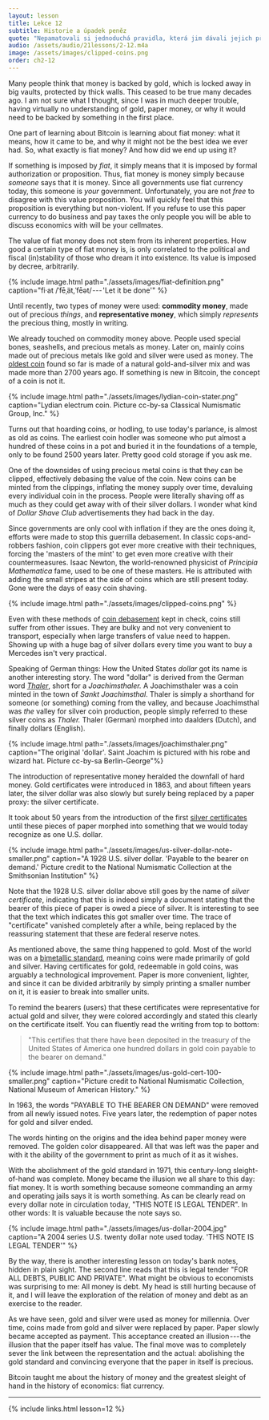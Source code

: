 ```yaml
---
layout: lesson
title: Lekce 12
subtitle: Historie a úpadek peněz
quote: "Nepamatovali si jednoduchá pravidla, která jim dávali jejich přátelé, jako například, že když vlezeš do ohně, spálí tě, a že když se nožem řízneš hodně hluboko do prstu, zpravidla to krvácí, a nikdy nezapomněla, že když vypiješ láhev s nápisem \"jed\", je téměř jisté, že se s tebou dřív nebo později nepohodne."
audio: /assets/audio/21lessons/2-12.m4a
image: /assets/images/clipped-coins.png
order: ch2-12
---
```


Many people think that money is backed by gold, which is locked away in
big vaults, protected by thick
walls. This ceased to be true many decades ago. I am not sure what I
thought, since I was in much deeper trouble, having virtually no
understanding of gold, paper money, or why it would need to be backed by
something in the first place.

One part of learning about Bitcoin is learning about fiat money: what it
means, how it came to be, and why it might not be the best idea we ever
had. So, what exactly is fiat money? And how did we end up using it?

If something is imposed by *fiat*, it simply means that it is imposed by
formal authorization or proposition. Thus, fiat money is money simply
because *someone* says that it is money. Since all governments use fiat
currency today, this someone is *your* government. Unfortunately, you
are not *free* to disagree with this value proposition. You will quickly
feel that this proposition is everything but non-violent. If you refuse
to use this paper currency to do business and pay taxes the only people
you will be able to discuss economics with will be your cellmates.

The value of fiat money does not stem from its inherent properties. How
good a certain type of fiat money is, is only correlated to the
political and fiscal (in)stability of those who dream it into existence.
Its value is imposed by decree, arbitrarily.

{% include image.html path="./assets/images/fiat-definition.png" caption="fi·at /ˈfēˌät,ˈfēət/ --- 'Let it be done'" %}

Until recently, two types of money were used: **commodity money**, made
out of precious *things*, and **representative money**, which simply
*represents* the precious thing, mostly in writing.

We already touched on commodity money above. People used special bones,
seashells, and precious metals as money. Later on, mainly coins made out
of precious metals like gold and silver were used as money. The [oldest
coin] found so far is made of a natural gold-and-silver mix and was made
more than 2700 years ago. If something is new in Bitcoin, the concept of
a coin is not it.

{% include image.html path="./assets/images/lydian-coin-stater.png" caption="Lydian electrum coin. Picture cc-by-sa Classical Numismatic Group, Inc." %}

Turns out that hoarding coins, or hodling, to use today's parlance, is
almost as old as coins. The earliest coin hodler was someone who put
almost a hundred of these coins in a pot and buried it in the
foundations of a temple, only to be found 2500 years later. Pretty good
cold storage if you ask me.

One of the downsides of using precious metal coins is that they can be
clipped, effectively debasing the value of the coin. New coins can be
minted from the clippings, inflating the money supply over time,
devaluing every individual coin in the process. People were literally
shaving off as much as they could get away with of their silver dollars.
I wonder what kind of *Dollar Shave Club* advertisements they had back
in the day.

Since governments are only cool with inflation if they are the ones
doing it, efforts were made to stop this guerrilla debasement. In
classic cops-and-robbers fashion, coin clippers got ever more creative
with their techniques, forcing the 'masters of the mint' to get even
more creative with their countermeasures. Isaac Newton, the
world-renowned physicist of *Principia Mathematica* fame, used to be one
of these masters. He is attributed with adding the small stripes at the
side of coins which are still present today. Gone were the days of easy
coin shaving.

{% include image.html path="./assets/images/clipped-coins.png" %}

Even with these methods of [coin debasement] kept in check, coins still
suffer from other issues. They are bulky and not very convenient to
transport, especially when large transfers of value need to happen.
Showing up with a huge bag of silver dollars every time you want to buy
a Mercedes isn't very practical.

Speaking of German things: How the United States *dollar* got its name
is another interesting story. The word "dollar" is derived from the
German word *[Thaler]*, short for a *Joachimsthaler.* A Joachimsthaler
was a coin minted in the town of *Sankt Joachimsthal*. Thaler is simply
a shorthand for someone (or something) coming from the valley, and
because Joachimsthal was *the* valley for silver coin production, people
simply referred to these silver coins as *Thaler.* Thaler (German)
morphed into daalders (Dutch), and finally dollars (English).

{% include image.html path="./assets/images/joachimsthaler.png" caption="The original 'dollar'. Saint Joachim is pictured with his robe and wizard hat. Picture cc-by-sa Berlin-George"%}

The introduction of representative money heralded the downfall of hard
money. Gold certificates were introduced in 1863, and about fifteen
years later, the silver dollar was also slowly but surely being replaced
by a paper proxy: the silver certificate.

It took about 50 years from the introduction of the first [silver
certificates] until these pieces of paper morphed into something that we
would today recognize as one U.S. dollar.

{% include image.html path="./assets/images/us-silver-dollar-note-smaller.png" caption="A 1928 U.S. silver dollar. 'Payable to the bearer on demand.' Picture credit to the National Numismatic Collection at the Smithsonian Institution" %}

Note that the 1928 U.S. silver dollar above still goes by the name of
*silver certificate*, indicating that this is indeed simply a document
stating that the bearer of this piece of paper is owed a piece of
silver. It is interesting to see that the text which indicates this got
smaller over time. The trace of "certificate" vanished completely after
a while, being replaced by the reassuring statement that these are
federal reserve notes.

As mentioned above, the same thing happened to gold. Most of the world
was on a [bimetallic standard], meaning coins were made primarily of
gold and silver. Having certificates for gold, redeemable in gold coins,
was arguably a technological improvement. Paper is more convenient,
lighter, and since it can be divided arbitrarily by simply printing a
smaller number on it, it is easier to break into smaller units.

To remind the bearers (users) that these certificates were
representative for actual gold and silver, they were colored accordingly
and stated this clearly on the certificate itself. You can fluently read
the writing from top to bottom:

> "This certifies that there have been deposited in the treasury of the
> United States of America one hundred dollars in gold coin payable to
> the bearer on demand."

{% include image.html path="./assets/images/us-gold-cert-100-smaller.png" caption="Picture credit to National Numismatic Collection, National Museum of American History." %}

In 1963, the words "PAYABLE TO THE BEARER ON DEMAND" were removed from
all newly issued notes. Five years later, the redemption of paper notes
for gold and silver ended.

The words hinting on the origins and the idea behind paper money were
removed. The golden color disappeared. All that was left was the paper
and with it the ability of the government to print as much of it as it
wishes.

With the abolishment of the gold standard in 1971, this century-long
sleight-of-hand was complete. Money became the illusion we all share to
this day: fiat money. It is worth something because someone commanding
an army and operating jails says it is worth something. As can be
clearly read on every dollar note in circulation today, "THIS NOTE IS
LEGAL TENDER". In other words: It is valuable because the note says so.

{% include image.html path="./assets/images/us-dollar-2004.jpg" caption="A 2004 series U.S. twenty dollar note used today. 'THIS NOTE IS LEGAL TENDER'" %}

By the way, there is another interesting lesson on today's bank notes,
hidden in plain sight. The second line reads that this is legal tender
"FOR ALL DEBTS, PUBLIC AND PRIVATE". What might be obvious to economists
was surprising to me: All money is debt. My head is still hurting
because of it, and I will leave the exploration of the relation of money
and debt as an exercise to the reader.

As we have seen, gold and silver were used as money for millennia. Over
time, coins made from gold and silver were replaced by paper. Paper
slowly became accepted as payment. This acceptance created an
illusion --- the illusion that the paper itself has value. The final
move was to completely sever the link between the representation and the
actual: abolishing the gold standard and convincing everyone that the
paper in itself is precious.

Bitcoin taught me about the history of money and the greatest sleight of
hand in the history of economics: fiat currency.

---

{% include links.html lesson=12 %}

[oldest coin]: https://www.britishmuseum.org/explore/themes/money/the_origins_of_coinage.aspx
[coin debasement]: https://en.wikipedia.org/wiki/Methods_of_coin_debasement
[Thaler]: https://en.wikipedia.org/wiki/Thaler
[Berlin-George]: https://en.wikipedia.org/wiki/File:Bohemia,_Joachimsthaler_1525_Electrotype_Copy._VF._Obverse..jpg
[silver certificates]: https://en.wikipedia.org/wiki/Silver_certificate_%28United_States%29
[bimetallic standard]: https://en.wikipedia.org/wiki/Bimetallism
[Shelling Out: The Origins of Money]: https://nakamotoinstitute.org/shelling-out/

<!-- Wikipedia -->
[alice]: https://en.wikipedia.org/wiki/Alice%27s_Adventures_in_Wonderland
[carroll]: https://en.wikipedia.org/wiki/Lewis_Carroll
